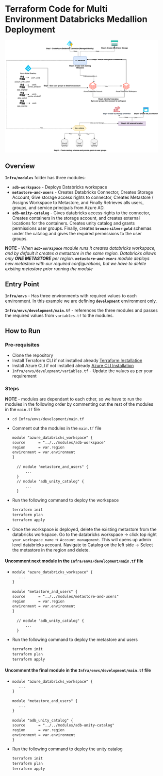 # Terraform Code for Multi Environment Databricks Medallion Deployment

![Architecture](./architecture.png)

## Overview

**`Infra/modules`** folder has three modules:
- **`adb-workspace`** - Deploys Databricks workspace
- **`metastore-and-users`** - Creates Databricks Connector, Creates Storage Account, Give storage access rights to connector, Creates Metastore / Assigns Workspace to Metastore, and Finally Retrieves alls users, groups, and service principals from Azure AD.
- **`adb-unity-catalog`** - Gives databricks access rights to the connector, Creates containers in the storage account, and creates external locations for the containers. Creates unity catalog and grants permissions user groups. Finally, creates **`bronze` `silver` `gold`** schemas under the catalog and gives the required permissions to the user groups.

**NOTE** - *When **`adb-workspace`** module runs it creates databricks workspace, and by default it creates a metastore in the same region. Databricks allows only **ONE METASTORE** per region. **`metastore-and-users`** module deploys new metastore with our required configurations, but we have to delete existing metastore prior running the module*

## Entry Point

**`Infra/envs`** - Has three environments with required values to each environment. In this example we are defining **`development`** environment only.

**`Infra/envs/development/main.tf`** - references the three modules and passes the required values from `variables.tf` to the modules.

## How to Run

### Pre-requisites
- Clone the repository
- Install Terraform CLI if not installed already [Terraform Installation](https://learn.hashicorp.com/tutorials/terraform/install-cli)
- Install Azure CLI if not installed already [Azure CLI Installation](https://docs.microsoft.com/en-us/cli/azure/install-azure-cli)
- `Infra/envs/development/variables.tf` - Update the values as per your requirement

### Steps

**NOTE** - modules are dependant to each other, so we have to run the modules in the following order by commenting out the rest of the modules in the `main.tf` file

- `cd Infra/envs/development/main.tf`
- Comment out the modules in the `main.tf` file
  ```hcl
  module "azure_databricks_workspace" {
  source      = "../../modules/adb-workspace"
  region      = var.region
  environment = var.environment
  }

    // module "metastore_and_users" {
        ...
    }
    // module "adb_unity_catalog" {
        ...
    }
    ```

- Run the following command to deploy the workspace
    ```bash
    terraform init
    terraform plan
    terraform apply
    ```

- Once the workspace is deployed, delete the existing metastore from the databricks workspace. Go to the databricks workspace -> click top right `your_workspace_name` -> `Account management`. This will opens up admin level databricks account. Navigate to Catalog on the left side -> Select the metastore in the region and delete.


#### Uncomment next module in the `Infra/envs/development/main.tf` file
- 
  ```hcl
  module "azure_databricks_workspace" {
     ...
  }

  module "metastore_and_users" {
  source      = "../../modules/metastore-and-users"
  region      = var.region
  environment = var.environment
  }

    // module "adb_unity_catalog" {
        ...
    }
    ```

- Run the following command to deploy the metastore and users
    ```bash
    terraform init
    terraform plan
    terraform apply
    ```

#### Uncomment the final module in the `Infra/envs/development/main.tf` file

- 
  ```hcl
  module "azure_databricks_workspace" {
     ...
  }

  module "metastore_and_users" {
     ...
  }

  module "adb_unity_catalog" {
  source      = "../../modules/adb-unity-catalog"
  region      = var.region
  environment = var.environment
  }
  ```

- Run the following command to deploy the unity catalog
    ```bash
    terraform init
    terraform plan
    terraform apply
    ```
